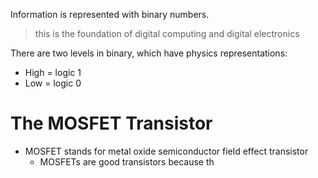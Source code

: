 Information is represented with binary numbers.

> this is the foundation of digital computing and digital electronics

There are two levels in binary, which have physics representations:

+ High = logic 1
+ Low = logic 0

# The MOSFET Transistor

+ MOSFET stands for metal oxide semiconductor field effect transistor
	+ MOSFETs are good transistors because th